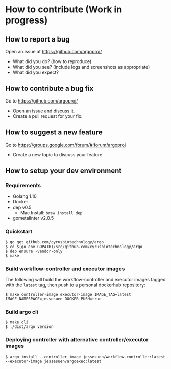 # How to contribute (Work in progress)

## How to report a bug

Open an issue at https://github.com/argoproj/
* What did you do? (how to reproduce)
* What did you see? (include logs and screenshots as appropriate)
* What did you expect?

## How to contribute a bug fix

Go to https://github.com/argoproj/
* Open an issue and discuss it.
* Create a pull request for your fix.

## How to suggest a new feature

Go to https://groups.google.com/forum/#!forum/argoproj
* Create a new topic to discuss your feature.

## How to setup your dev environment

### Requirements
* Golang 1.10
* Docker
* dep v0.5
   * Mac Install: `brew install dep`
* gometalinter v2.0.5

### Quickstart
```
$ go get github.com/cyrusbiotechnology/argo
$ cd $(go env GOPATH)/src/github.com/cyrusbiotechnology/argo
$ dep ensure -vendor-only
$ make
```

### Build workflow-controller and executor images
The following will build the workflow-controller and executor images tagged with the `latest` tag, then push to a personal dockerhub repository:
```
$ make controller-image executor-image IMAGE_TAG=latest IMAGE_NAMESPACE=jessesuen DOCKER_PUSH=true
```

### Build argo cli
```
$ make cli
$ ./dist/argo version
```

### Deploying controller with alternative controller/executor images
```
$ argo install --controller-image jessesuen/workflow-controller:latest --executor-image jessesuen/argoexec:latest
```
